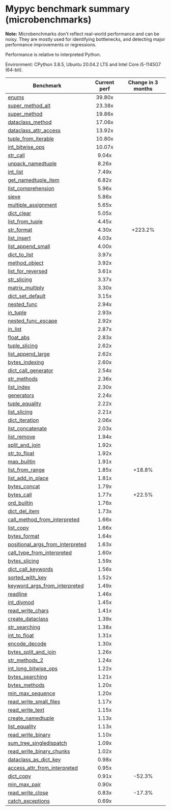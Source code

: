 # Mypyc benchmark summary (microbenchmarks)

**Note:** Microbenchmarks don't reflect real-world performance and can be noisy.
           They are mostly used for identifying bottlenecks, and detecting major performance
           improvements or regressions.

Performance is relative to interpreted Python.

Environment: CPython 3.8.5, Ubuntu 20.04.2 LTS and Intel Core i5-1145G7 (64-bit).

| Benchmark | Current perf | Change in 3 months |
| --- | :---: | :---: |
| [enums](benchmarks/enums.md) | 39.80x |  |
| [super_method_alt](benchmarks/super_method_alt.md) | 23.38x |  |
| [super_method](benchmarks/super_method.md) | 19.86x |  |
| [dataclass_method](benchmarks/dataclass_method.md) | 17.06x |  |
| [dataclass_attr_access](benchmarks/dataclass_attr_access.md) | 13.92x |  |
| [tuple_from_iterable](benchmarks/tuple_from_iterable.md) | 10.80x |  |
| [int_bitwise_ops](benchmarks/int_bitwise_ops.md) | 10.07x |  |
| [str_call](benchmarks/str_call.md) | 9.04x |  |
| [unpack_namedtuple](benchmarks/unpack_namedtuple.md) | 8.26x |  |
| [int_list](benchmarks/int_list.md) | 7.49x |  |
| [get_namedtuple_item](benchmarks/get_namedtuple_item.md) | 6.82x |  |
| [list_comprehension](benchmarks/list_comprehension.md) | 5.96x |  |
| [sieve](benchmarks/sieve.md) | 5.86x |  |
| [multiple_assignment](benchmarks/multiple_assignment.md) | 5.65x |  |
| [dict_clear](benchmarks/dict_clear.md) | 5.05x |  |
| [list_from_tuple](benchmarks/list_from_tuple.md) | 4.45x |  |
| [str_format](benchmarks/str_format.md) | 4.30x | +223.2% |
| [list_insert](benchmarks/list_insert.md) | 4.03x |  |
| [list_append_small](benchmarks/list_append_small.md) | 4.00x |  |
| [dict_to_list](benchmarks/dict_to_list.md) | 3.97x |  |
| [method_object](benchmarks/method_object.md) | 3.92x |  |
| [list_for_reversed](benchmarks/list_for_reversed.md) | 3.61x |  |
| [str_slicing](benchmarks/str_slicing.md) | 3.37x |  |
| [matrix_multiply](benchmarks/matrix_multiply.md) | 3.30x |  |
| [dict_set_default](benchmarks/dict_set_default.md) | 3.15x |  |
| [nested_func](benchmarks/nested_func.md) | 2.94x |  |
| [in_tuple](benchmarks/in_tuple.md) | 2.93x |  |
| [nested_func_escape](benchmarks/nested_func_escape.md) | 2.92x |  |
| [in_list](benchmarks/in_list.md) | 2.87x |  |
| [float_abs](benchmarks/float_abs.md) | 2.83x |  |
| [tuple_slicing](benchmarks/tuple_slicing.md) | 2.62x |  |
| [list_append_large](benchmarks/list_append_large.md) | 2.62x |  |
| [bytes_indexing](benchmarks/bytes_indexing.md) | 2.60x |  |
| [dict_call_generator](benchmarks/dict_call_generator.md) | 2.54x |  |
| [str_methods](benchmarks/str_methods.md) | 2.36x |  |
| [list_index](benchmarks/list_index.md) | 2.30x |  |
| [generators](benchmarks/generators.md) | 2.24x |  |
| [tuple_equality](benchmarks/tuple_equality.md) | 2.22x |  |
| [list_slicing](benchmarks/list_slicing.md) | 2.21x |  |
| [dict_iteration](benchmarks/dict_iteration.md) | 2.06x |  |
| [list_concatenate](benchmarks/list_concatenate.md) | 2.03x |  |
| [list_remove](benchmarks/list_remove.md) | 1.94x |  |
| [split_and_join](benchmarks/split_and_join.md) | 1.92x |  |
| [str_to_float](benchmarks/str_to_float.md) | 1.92x |  |
| [map_builtin](benchmarks/map_builtin.md) | 1.91x |  |
| [list_from_range](benchmarks/list_from_range.md) | 1.85x | +18.8% |
| [list_add_in_place](benchmarks/list_add_in_place.md) | 1.81x |  |
| [bytes_concat](benchmarks/bytes_concat.md) | 1.79x |  |
| [bytes_call](benchmarks/bytes_call.md) | 1.77x | +22.5% |
| [ord_builtin](benchmarks/ord_builtin.md) | 1.76x |  |
| [dict_del_item](benchmarks/dict_del_item.md) | 1.73x |  |
| [call_method_from_interpreted](benchmarks/call_method_from_interpreted.md) | 1.66x |  |
| [list_copy](benchmarks/list_copy.md) | 1.66x |  |
| [bytes_format](benchmarks/bytes_format.md) | 1.64x |  |
| [positional_args_from_interpreted](benchmarks/positional_args_from_interpreted.md) | 1.63x |  |
| [call_type_from_interpreted](benchmarks/call_type_from_interpreted.md) | 1.60x |  |
| [bytes_slicing](benchmarks/bytes_slicing.md) | 1.59x |  |
| [dict_call_keywords](benchmarks/dict_call_keywords.md) | 1.56x |  |
| [sorted_with_key](benchmarks/sorted_with_key.md) | 1.52x |  |
| [keyword_args_from_interpreted](benchmarks/keyword_args_from_interpreted.md) | 1.49x |  |
| [readline](benchmarks/readline.md) | 1.46x |  |
| [int_divmod](benchmarks/int_divmod.md) | 1.45x |  |
| [read_write_chars](benchmarks/read_write_chars.md) | 1.41x |  |
| [create_dataclass](benchmarks/create_dataclass.md) | 1.39x |  |
| [str_searching](benchmarks/str_searching.md) | 1.38x |  |
| [int_to_float](benchmarks/int_to_float.md) | 1.31x |  |
| [encode_decode](benchmarks/encode_decode.md) | 1.30x |  |
| [bytes_split_and_join](benchmarks/bytes_split_and_join.md) | 1.26x |  |
| [str_methods_2](benchmarks/str_methods_2.md) | 1.24x |  |
| [int_long_bitwise_ops](benchmarks/int_long_bitwise_ops.md) | 1.22x |  |
| [bytes_searching](benchmarks/bytes_searching.md) | 1.21x |  |
| [bytes_methods](benchmarks/bytes_methods.md) | 1.20x |  |
| [min_max_sequence](benchmarks/min_max_sequence.md) | 1.20x |  |
| [read_write_small_files](benchmarks/read_write_small_files.md) | 1.17x |  |
| [read_write_text](benchmarks/read_write_text.md) | 1.15x |  |
| [create_namedtuple](benchmarks/create_namedtuple.md) | 1.13x |  |
| [list_equality](benchmarks/list_equality.md) | 1.13x |  |
| [read_write_binary](benchmarks/read_write_binary.md) | 1.10x |  |
| [sum_tree_singledispatch](benchmarks/sum_tree_singledispatch.md) | 1.09x |  |
| [read_write_binary_chunks](benchmarks/read_write_binary_chunks.md) | 1.02x |  |
| [dataclass_as_dict_key](benchmarks/dataclass_as_dict_key.md) | 0.98x |  |
| [access_attr_from_interpreted](benchmarks/access_attr_from_interpreted.md) | 0.95x |  |
| [dict_copy](benchmarks/dict_copy.md) | 0.91x | -52.3% |
| [min_max_pair](benchmarks/min_max_pair.md) | 0.90x |  |
| [read_write_close](benchmarks/read_write_close.md) | 0.83x | -17.3% |
| [catch_exceptions](benchmarks/catch_exceptions.md) | 0.69x |  |
